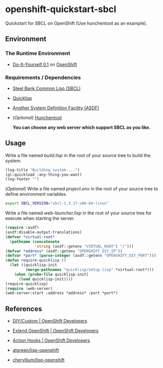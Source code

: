 # openshift-quickstart-sbcl

Quickstart for SBCL on OpenShift (Use hunchentoot as an example).

## Environment

### The Runtime Environment

- [Do-It-Yourself 0.1](https://docs.openshift.org/origin-m4/oo_cartridge_guide.html#diy "DIY")
  on [OpenShift](https://www.openshift.com/ "PaaS by Red Hat, Built on Docker and Kubernetes")

### Requirements / Dependencies

- [Steel Bank Common Lisp (SBCL)](http://sbcl.org/ "A high performance Common Lisp compiler")

- [Quicklisp](https://www.quicklisp.org/ "A library manager for Common Lisp")

- [Another System Definition Facility (ASDF)](https://www.common-lisp.net/project/asdf/ "Another System Definition Facility")

- (*Optional*) [Hunchentoot](http://weitz.de/hunchentoot/ "The Common Lisp web server formerly known as TBNL")

  **You can choose any web server which support SBCL as you like.**

## Usage

Write a file named _build.lisp_ in the root of your source tree to build the
system.

```lisp
(log-title "Building system ...")
(ql:quickload :any-thing-you-want)
(log-footer "")
```

(*Optional*) Write a file named _project.env_ in the root of your source
tree to define environment variables.

```bash
export SBCL_VERSION="sbcl-1.3.17-x86-64-linux"
```

Write a file named _web-launcher.lisp_ in the root of your source tree for
execute when starting the server.

```lisp
(require :asdf)
(asdf:disable-output-translations)
(defvar *virtual-root*
  (pathname (concatenate
             'string (asdf::getenv "VIRTUAL_ROOT") "/")))
(defvar *address* (asdf::getenv "OPENSHIFT_DIY_IP"))
(defvar *port* (parse-integer (asdf::getenv "OPENSHIFT_DIY_PORT")))
(defun require-quicklisp ()
  (let ((quicklisp-init
         (merge-pathnames "quicklisp/setup.lisp" *virtual-root*)))
    (when (probe-file quicklisp-init)
      (load quicklisp-init))))
(require-quicklisp)
(require :web-server)
(web-server:start :address *address* :port *port*)
```

## References

- [DIY/Custom | OpenShift Developers](https://developers.openshift.com/languages/diy.html)

- [Extend OpenShift | OpenShift Developers](https://developers.openshift.com/get-involved/extend-openshift.html)

- [Action Hooks | OpenShift Developers](https://developers.openshift.com/managing-your-applications/action-hooks.html)

- [atgreen/lisp-openshift](https://github.com/atgreen/lisp-openshift)

- [cheryllium/lisp-openshift](https://github.com/cheryllium/lisp-openshift)
